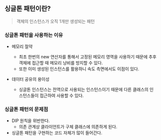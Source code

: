 ## 싱글톤 패턴이란?

> 객체의 인스턴스가 오직 1개만 생성되는 패턴

### 싱글톤 패턴을 사용하는 이유

* 메모리 절약
    * 최초 한번의 new 연산자를 통해서 고정된 메모리 영역을 사용하기 때문에 추후 객체에 접근할 때 메모리 낭비를 방지할 수 있다.
    * 또한 이미 생성된 인스턴스를 활용하니 속도 측면에서도 이점이 있다.

* 데이터 공유의 용이성
    * 싱글톤 인스턴스는 전역으로 사용되는 인스턴스이기 때문에 다른 클래스의 인스턴스들이 접근하여 사용할 수 있다.

### 싱글톤 패턴의 문제점
    
* DIP 원칙을 위반한다.
    * 의존 관계상 클라이언트가 구체 클래스에 의존하게 된다.
* 싱글톤 패턴을 구현하는 코드 자체가 많이 들어간다.